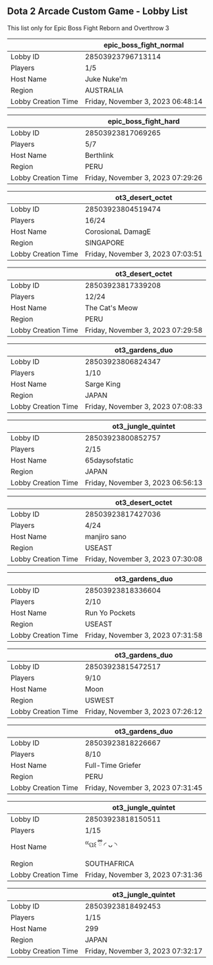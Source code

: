 ## Dota 2 Arcade Custom Game - Lobby List

This list only for Epic Boss Fight Reborn and Overthrow 3

|  | epic_boss_fight_normal |
| ------ | ------ |
| Lobby ID | 28503923796713114 |
| Players | 1/5 |
| Host Name | Juke Nuke'm |
| Region | AUSTRALIA |
| Lobby Creation Time | Friday, November 3, 2023 06:48:14 |


|  | epic_boss_fight_hard |
| ------ | ------ |
| Lobby ID | 28503923817069265 |
| Players | 5/7 |
| Host Name | Berthlink |
| Region | PERU |
| Lobby Creation Time | Friday, November 3, 2023 07:29:26 |


|  | ot3_desert_octet |
| ------ | ------ |
| Lobby ID | 28503923804519474 |
| Players | 16/24 |
| Host Name | CorosionaL DamagE |
| Region | SINGAPORE |
| Lobby Creation Time | Friday, November 3, 2023 07:03:51 |


|  | ot3_desert_octet |
| ------ | ------ |
| Lobby ID | 28503923817339208 |
| Players | 12/24 |
| Host Name | The Cat's Meow |
| Region | PERU |
| Lobby Creation Time | Friday, November 3, 2023 07:29:58 |


|  | ot3_gardens_duo |
| ------ | ------ |
| Lobby ID | 28503923806824347 |
| Players | 1/10 |
| Host Name | Sarge King |
| Region | JAPAN |
| Lobby Creation Time | Friday, November 3, 2023 07:08:33 |


|  | ot3_jungle_quintet |
| ------ | ------ |
| Lobby ID | 28503923800852757 |
| Players | 2/15 |
| Host Name | 65daysofstatic |
| Region | JAPAN |
| Lobby Creation Time | Friday, November 3, 2023 06:56:13 |


|  | ot3_desert_octet |
| ------ | ------ |
| Lobby ID | 28503923817427036 |
| Players | 4/24 |
| Host Name | manjiro sano |
| Region | USEAST |
| Lobby Creation Time | Friday, November 3, 2023 07:30:08 |


|  | ot3_gardens_duo |
| ------ | ------ |
| Lobby ID | 28503923818336604 |
| Players | 2/10 |
| Host Name | Run Yo Pockets |
| Region | USEAST |
| Lobby Creation Time | Friday, November 3, 2023 07:31:58 |


|  | ot3_gardens_duo |
| ------ | ------ |
| Lobby ID | 28503923815472517 |
| Players | 9/10 |
| Host Name | Moon |
| Region | USWEST |
| Lobby Creation Time | Friday, November 3, 2023 07:26:12 |


|  | ot3_gardens_duo |
| ------ | ------ |
| Lobby ID | 28503923818226667 |
| Players | 8/10 |
| Host Name | Full-Time Griefer |
| Region | PERU |
| Lobby Creation Time | Friday, November 3, 2023 07:31:45 |


|  | ot3_jungle_quintet |
| ------ | ------ |
| Lobby ID | 28503923818150511 |
| Players | 1/15 |
| Host Name | ⁽⁽ପ꒰ ྀི ◜ ᴗ ◝ |
| Region | SOUTHAFRICA |
| Lobby Creation Time | Friday, November 3, 2023 07:31:36 |


|  | ot3_jungle_quintet |
| ------ | ------ |
| Lobby ID | 28503923818492453 |
| Players | 1/15 |
| Host Name | 299 |
| Region | JAPAN |
| Lobby Creation Time | Friday, November 3, 2023 07:32:17 |


